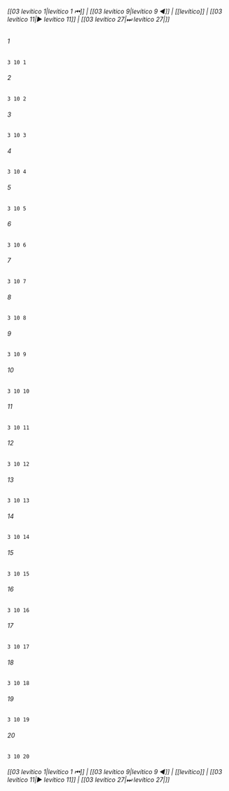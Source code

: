 
###### [[03 levítico 1|levítico 1 ⏮]] | [[03 levítico 9|levítico 9 ◀]] | [[levítico]] | [[03 levítico 11|▶ levítico 11]] | [[03 levítico 27|⏭ levítico 27|]]

###### 1
``` verse
3 10 1 
```
###### 2
``` verse
3 10 2 
```
###### 3
``` verse
3 10 3 
```
###### 4
``` verse
3 10 4 
```
###### 5
``` verse
3 10 5 
```
###### 6
``` verse
3 10 6 
```
###### 7
``` verse
3 10 7 
```
###### 8
``` verse
3 10 8 
```
###### 9
``` verse
3 10 9 
```
###### 10
``` verse
3 10 10 
```
###### 11
``` verse
3 10 11 
```
###### 12
``` verse
3 10 12 
```
###### 13
``` verse
3 10 13 
```
###### 14
``` verse
3 10 14 
```
###### 15
``` verse
3 10 15 
```
###### 16
``` verse
3 10 16 
```
###### 17
``` verse
3 10 17 
```
###### 18
``` verse
3 10 18 
```
###### 19
``` verse
3 10 19 
```
###### 20
``` verse
3 10 20 
```

###### [[03 levítico 1|levítico 1 ⏮]] | [[03 levítico 9|levítico 9 ◀]] | [[levítico]] | [[03 levítico 11|▶ levítico 11]] | [[03 levítico 27|⏭ levítico 27|]]

